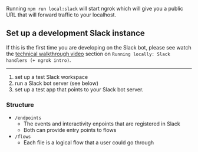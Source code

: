 Running `npm run local:slack`
will start ngrok which will give you a public URL that
will forward traffic to your localhost.

## Set up a development Slack instance
If this is the first time you are developing on the Slack bot, please see watch the [technical walkthrough video](https://www.youtube.com/watch?v=b1QW5YNtBaM&t=1400s) section on `Running locally: Slack handlers (+ ngrok intro)`.

______________________________________

1. set up a test Slack workspace
2. run a Slack bot server (see below)
3. set up a test app that points to your Slack bot server.

### Structure

- `/endpoints`
  - The events and interactivity enpoints that are registered in Slack
  - Both can provide entry points to flows
- `/flows`
  - Each file is a logical flow that a user could go through